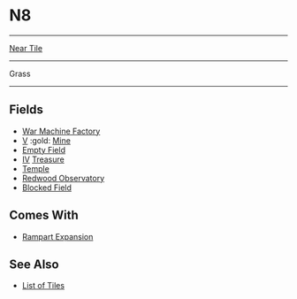 # N8

___
[Near Tile](../keywords/near_tile.md)
___
Grass
___


## Fields

- [War Machine Factory](../fields/war_machine_factory.md)
- [Ⅴ](../difficulties.md) :gold: [Mine](../fields/mine.md)
- [Empty Field](../keywords/empty_field.md)
- [Ⅳ](../difficulties.md) [Treasure](../fields/treasure.md)
- [Temple](../fields/temple.md)
- [Redwood Observatory](../fields/redwood_observatory.md)
- [Blocked Field](../keywords/blocked_field.md)


## Comes With

- [Rampart Expansion](../content/rampart_expansion.md)


## See Also

- [List of Tiles](index.md)
